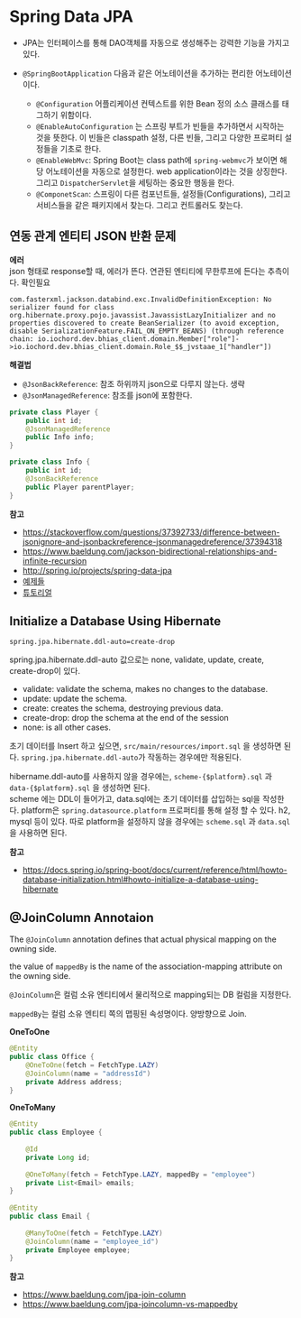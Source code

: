 # Spring Data JPA

- JPA는 인터페이스를 통해 DAO객체를 자동으로 생성해주는 강력한 기능을 가지고 있다.

- `@SpringBootApplication` 다음과 같은 어노테이션을 추가하는 편리한 어노테이션이다.

  - `@Configuration` 어플리케이션 컨텍스트를 위한 Bean 정의 소스 클래스를 태그하기 위함이다.
  - `@EnableAutoConfiguration` 는 스프링 부트가 빈들을 추가하면서 시작하는 것을 뜻한다. 이 빈들은 classpath 설정, 다른 빈들, 그리고 다양한 프로퍼티 설정들을 기초로 한다.
  - `@EnableWebMvc`: Spring Boot는 class path에 `spring-webmvc`가 보이면 해당 어노테이션을 자동으로 설정한다. web application이라는 것을 상징한다. 그리고 `DispatcherServlet`을 세팅하는 중요한 행동을 한다.
  - `@ComponetScan`: 스프링이 다른 컴포넌트들, 설정들(Configurations), 그리고 서비스들을 같은 패키지에서 찾는다. 그리고 컨트롤러도 찾는다.

## 연동 관계 엔티티 JSON 반환 문제
**에러**  
json 형태로 response할 때, 에러가 뜬다. 연관된 엔티티에 무한루프에 든다는 추측이다. 확인필요
```
com.fasterxml.jackson.databind.exc.InvalidDefinitionException: No serializer found for class org.hibernate.proxy.pojo.javassist.JavassistLazyInitializer and no properties discovered to create BeanSerializer (to avoid exception, disable SerializationFeature.FAIL_ON_EMPTY_BEANS) (through reference chain: io.iochord.dev.bhias_client.domain.Member["role"]->io.iochord.dev.bhias_client.domain.Role_$$_jvstaae_1["handler"])
```

**해결법** 

- `@JsonBackReference`: 참조 하위까지 json으로 다루지 않는다. 생략
- `@JsonManagedReference`: 참조를 json에 포함한다.


```java
private class Player {
    public int id;
    @JsonManagedReference
    public Info info;
}

private class Info {
    public int id;
    @JsonBackReference
    public Player parentPlayer;
}
```

**참고**
- https://stackoverflow.com/questions/37392733/difference-between-jsonignore-and-jsonbackreference-jsonmanagedreference/37394318
- https://www.baeldung.com/jackson-bidirectional-relationships-and-infinite-recursion
- http://spring.io/projects/spring-data-jpa
- [예제들](https://github.com/spring-projects/spring-data-examples/tree/master/jpa)
- [튜토리얼](https://spring.io/guides/gs/accessing-data-jpa/)

## Initialize a Database Using Hibernate
```
spring.jpa.hibernate.ddl-auto=create-drop
```
spring.jpa.hibernate.ddl-auto 값으로는 none, validate, update, create, create-drop이 있다.

- validate: validate the schema, makes no changes to the database.
- update: update the schema.
- create: creates the schema, destroying previous data.
- create-drop: drop the schema at the end of the session
- none: is all other cases.

초기 데이터를 Insert 하고 싶으면, `src/main/resources/import.sql` 을 생성하면 된다. `spring.jpa.hibernate.ddl-auto`가 작동하는 경우에만 적용된다. 

hibername.ddl-auto를 사용하지 않을 경우에는, `scheme-{$platform}.sql` 과 `data-{$platform}.sql` 을 생성하면 된다.   
scheme 에는 DDL이 들어가고, data.sql에는 초기 데이터를 삽입하는 sql을 작성한다. platform은 `spring.datasource.platform` 프로퍼티를 통해 설정 할 수 있다.   h2, mysql 등이 있다. 따로 platform을 설정하지 않을 경우에는 `scheme.sql` 과 `data.sql`을 사용하면 된다.   

**참고**
- https://docs.spring.io/spring-boot/docs/current/reference/html/howto-database-initialization.html#howto-initialize-a-database-using-hibernate

## @JoinColumn Annotaion

The `@JoinColumn` annotation defines that actual physical mapping on the owning side.

the value of `mappedBy` is the name of the association-mapping attribute on the owning side. 

`@JoinColumn`은 컬럼 소유 엔티티에서 물리적으로 mapping되는 DB 컬럼을 지정한다. 

`mappedBy`는 컬럼 소유 엔티티 쪽의 맵핑된 속성명이다. 양방향으로 Join.

**OneToOne**

```java
@Entity
public class Office {
    @OneToOne(fetch = FetchType.LAZY)
    @JoinColumn(name = "addressId")
    private Address address;
}
```
  
**OneToMany**
```java
@Entity
public class Employee {
  
    @Id
    private Long id;
 
    @OneToMany(fetch = FetchType.LAZY, mappedBy = "employee")
    private List<Email> emails;
}
 
@Entity
public class Email {
  
    @ManyToOne(fetch = FetchType.LAZY)
    @JoinColumn(name = "employee_id")
    private Employee employee;
}
```
**참고**
- https://www.baeldung.com/jpa-join-column
- https://www.baeldung.com/jpa-joincolumn-vs-mappedby